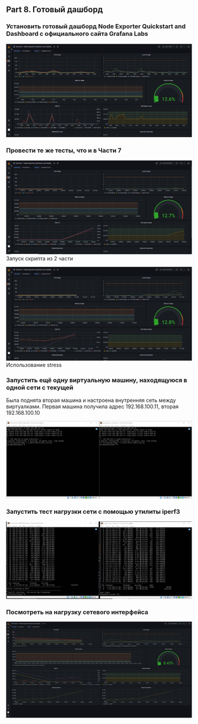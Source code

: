 ## Part 8. Готовый дашборд

### Установить готовый дашборд Node Exporter Quickstart and Dashboard с официального сайта Grafana Labs

![](screenshots/1.1.png)

### Провести те же тесты, что и в Части 7

![](screenshots/1.2.png)  
Запуск скрипта из 2 части

![](screenshots/1.3.png)  
Использование stress

### Запустить ещё одну виртуальную машину, находящуюся в одной сети с текущей  
Была поднята вторая машина и настроена внутренняя сеть между виртуалками. Первая машина получила адрес 192.168.100.11, вторая 192.168.100.10  

![](screenshots/1.4.png)  

### Запустить тест нагрузки сети с помощью утилиты iperf3

![](screenshots/1.5.png)  

### Посмотреть на нагрузку сетевого интерфейса

![](screenshots/1.6.png)  
